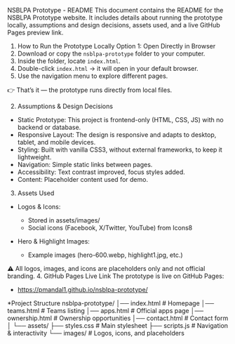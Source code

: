 NSBLPA Prototype - README
This document contains the README for the NSBLPA Prototype website. It includes details about running the prototype locally, assumptions and design decisions, assets used, and a live GitHub Pages preview link.
1. How to Run the Prototype Locally
Option 1: Open Directly in Browser
1. Download or copy the `nsblpa-prototype` folder to your computer.
2. Inside the folder, locate `index.html`.
3. Double-click `index.html` → it will open in your default browser.
4. Use the navigation menu to explore different pages.

👉 That’s it — the prototype runs directly from local files.

2. Assumptions & Design Decisions
- Static Prototype: This project is frontend-only (HTML, CSS, JS) with no backend or database.
- Responsive Layout: The design is responsive and adapts to desktop, tablet, and mobile devices.
- Styling: Built with vanilla CSS3, without external frameworks, to keep it lightweight.
- Navigation: Simple static links between pages.
- Accessibility: Text contrast improved, focus styles added.
- Content: Placeholder content used for demo.
3. Assets Used
- Logos & Icons:
   * Stored in assets/images/
   * Social icons (Facebook, X/Twitter, YouTube) from Icons8

- Hero & Highlight Images:
   * Example images (hero-600.webp, highlight1.jpg, etc.)

⚠️ All logos, images, and icons are placeholders only and not official branding.
4. GitHub Pages Live Link
The prototype is live on GitHub Pages:
* https://pmandal1.github.io/nsblpa-prototype/
  
*Project Structure
nsblpa-prototype/
│── index.html         # Homepage
│── teams.html         # Teams listing
│── apps.html          # Official apps page
│── ownership.html     # Ownership opportunities
│── contact.html       # Contact form
│
└── assets/
    ├── styles.css     # Main stylesheet
    ├── scripts.js     # Navigation & interactivity
    └── images/        # Logos, icons, and placeholders

